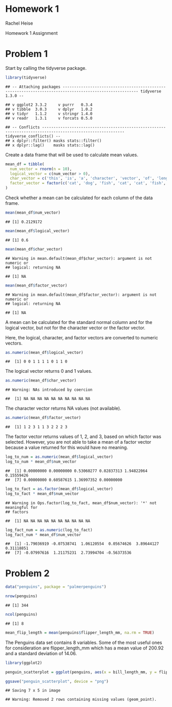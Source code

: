 Homework 1
================
Rachel Heise

Homework 1 Assignment

# Problem 1

Start by calling the tidyverse package.

``` r
library(tidyverse)
```

    ## -- Attaching packages ------------------------------------------------------------------------------------------------------- tidyverse 1.3.0 --

    ## v ggplot2 3.3.2     v purrr   0.3.4
    ## v tibble  3.0.3     v dplyr   1.0.2
    ## v tidyr   1.1.2     v stringr 1.4.0
    ## v readr   1.3.1     v forcats 0.5.0

    ## -- Conflicts ---------------------------------------------------------------------------------------------------------- tidyverse_conflicts() --
    ## x dplyr::filter() masks stats::filter()
    ## x dplyr::lag()    masks stats::lag()

Create a data frame that will be used to calculate mean values.

``` r
mean_df = tibble(
  num_vector = rnorm(n = 10),
  logical_vector = c(num_vector > 0),
  char_vector = c('this', 'is', 'a', 'character', 'vector', 'of', 'length', 'ten', 'called', 'char_vector'),
  factor_vector = factor(c('cat', 'dog', 'fish', 'cat', 'cat', 'fish', 'dog', 'dog', 'dog', 'fish'))
)
```

Check whether a mean can be calculated for each column of the data
frame.

``` r
mean(mean_df$num_vector)
```

    ## [1] 0.2129172

``` r
mean(mean_df$logical_vector)
```

    ## [1] 0.6

``` r
mean(mean_df$char_vector)
```

    ## Warning in mean.default(mean_df$char_vector): argument is not numeric or
    ## logical: returning NA

    ## [1] NA

``` r
mean(mean_df$factor_vector)
```

    ## Warning in mean.default(mean_df$factor_vector): argument is not numeric or
    ## logical: returning NA

    ## [1] NA

A mean can be calculated for the standard normal column and for the
logical vector, but not for the character vector or the factor vector.

Here, the logical, character, and factor vectors are converted to
numeric vectors.

``` r
as.numeric(mean_df$logical_vector)
```

    ##  [1] 0 0 1 1 1 1 0 1 1 0

The logical vector returns 0 and 1 values.

``` r
as.numeric(mean_df$char_vector)
```

    ## Warning: NAs introduced by coercion

    ##  [1] NA NA NA NA NA NA NA NA NA NA

The character vector returns NA values (not available).

``` r
as.numeric(mean_df$factor_vector)
```

    ##  [1] 1 2 3 1 1 3 2 2 2 3

The factor vector returns values of 1, 2, and 3, based on which factor
was selected. However, you are not able to take a mean of a factor
vector because a value returned for this would have no meaning.

``` r
log_to_num = as.numeric(mean_df$logical_vector)
log_to_num * mean_df$num_vector
```

    ##  [1] 0.00000000 0.00000000 0.53060277 0.02837313 1.94822064 0.15559426
    ##  [7] 0.00000000 0.60587615 1.36997352 0.00000000

``` r
log_to_fact = as.factor(mean_df$logical_vector)
log_to_fact * mean_df$num_vector
```

    ## Warning in Ops.factor(log_to_fact, mean_df$num_vector): '*' not meaningful for
    ## factors

    ##  [1] NA NA NA NA NA NA NA NA NA NA

``` r
log_fact_num = as.numeric(log_to_fact)
log_fact_num * mean_df$num_vector
```

    ##  [1] -1.79036919 -0.07538741  1.06120554  0.05674626  3.89644127  0.31118851
    ##  [7] -0.07997616  1.21175231  2.73994704 -0.56373536

# Problem 2

``` r
data("penguins", package = "palmerpenguins")

nrow(penguins)
```

    ## [1] 344

``` r
ncol(penguins)
```

    ## [1] 8

``` r
mean_flip_length = mean(penguins$flipper_length_mm, na.rm = TRUE)
```

The Penguins data set contains 8 variables. Some of the most useful ones
for consideration are flipper\_length\_mm which has a mean value of
200.92 and a standard deviation of 14.06.

``` r
library(ggplot2)

penguin_scatterplot = ggplot(penguins, aes(x = bill_length_mm, y = flipper_length_mm, color = species)) + geom_point()

ggsave("penguin_scatterplot", device = "png")
```

    ## Saving 7 x 5 in image

    ## Warning: Removed 2 rows containing missing values (geom_point).
